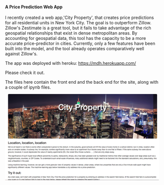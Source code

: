 #### A Price Prediction Web App
I recently created a web app,'City Property', that creates price predictions for all residential 
units in New York City. The goal is to outperform Zillow. Zillow's Zestimate is a great tool, 
but it fails to take advantage of the rich geospatial relationships that exist in dense metropolitan areas. 
By accounting for geospatial data, this tool has the capacity to be a more accurate price-predictor
in cities. Currently, only a few features have been built into the model, and the tool already
operates comparatively well against Zillow's. 


The app was deployed with heroku:
https://mdh.herokuapp.com/

Please check it out. 
 
The files here contain the front end and the back end for the site, along with a couple of ipynb files. 


![A_Price_Prediction_Web_App](https://github.com/MDHRDY/A_Property_Price_Prediction_Web_App/blob/master/web_app_front.png)
